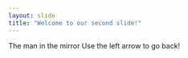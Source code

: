 ```yaml
---
layout: slide
title: "Welcome to our second slide!"
---
```

The man in the mirror
Use the left arrow to go back!
